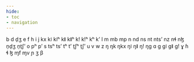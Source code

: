 ```yaml
---
hide:
- toc
- navigation
---
```

b
d
d̠ʒ
e
f
h
i
j
kx
kǀ
kǀʰ
kǁ
kǁʰ
kǃ
kǃʰ
kʰ
kʼ
l
m
mb
mp
n
nd
ns
nt
ntsʼ
nz
nɬ
nɮ
n̠d̠ʒ
n̠t̠ʃʼ
o
pʰ
pʼ
s
tsʰ
tsʼ
tʰ
tʼ
t̠ʃʰ
t̠ʃʼ
u
v
w
z
ŋ
ŋk
ŋkx
ŋǀ
ŋǁ
ŋǃ
ŋɡ
ɑ
ɡ
ɡǀ
ɡǁ
ɡǃ
ɣ
ɦ
ɬ
ɮ
ɱf
ɱv
ɲ
ʒ
β
